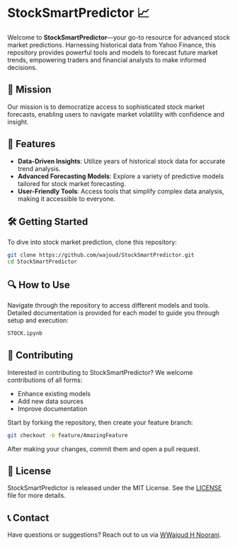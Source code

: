 # StockSmartPredictor 📈

Welcome to **StockSmartPredictor**—your go-to resource for advanced stock market predictions. Harnessing historical data from Yahoo Finance, this repository provides powerful tools and models to forecast future market trends, empowering traders and financial analysts to make informed decisions.

## 🎯 Mission
Our mission is to democratize access to sophisticated stock market forecasts, enabling users to navigate market volatility with confidence and insight.

## 🌟 Features
- **Data-Driven Insights**: Utilize years of historical stock data for accurate trend analysis.
- **Advanced Forecasting Models**: Explore a variety of predictive models tailored for stock market forecasting.
- **User-Friendly Tools**: Access tools that simplify complex data analysis, making it accessible to everyone.

## 🛠 Getting Started

To dive into stock market prediction, clone this repository:

```bash
git clone https://github.com/wajoud/StockSmartPredictor.git
cd StockSmartPredictor
```

## 🔍 How to Use

Navigate through the repository to access different models and tools. Detailed documentation is provided for each model to guide you through setup and execution:

```bash
STOCK.ipynb
```

## 🤝 Contributing

Interested in contributing to StockSmartPredictor? We welcome contributions of all forms:
- Enhance existing models
- Add new data sources
- Improve documentation

Start by forking the repository, then create your feature branch:

```bash
git checkout -b feature/AmazingFeature
```

After making your changes, commit them and open a pull request.

## 📜 License

StockSmartPredictor is released under the MIT License. See the [LICENSE](LICENSE) file for more details.

## 📞 Contact

Have questions or suggestions? Reach out to us via [WWajoud H Noorani](mailto:wajoudnoorani59@gmail.com).
